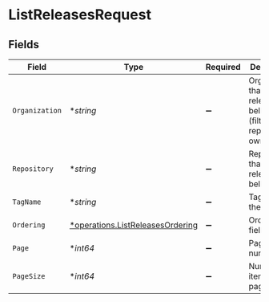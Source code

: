 # ListReleasesRequest


## Fields

| Field                                                                               | Type                                                                                | Required                                                                            | Description                                                                         | Example                                                                             |
| ----------------------------------------------------------------------------------- | ----------------------------------------------------------------------------------- | ----------------------------------------------------------------------------------- | ----------------------------------------------------------------------------------- | ----------------------------------------------------------------------------------- |
| `Organization`                                                                      | **string*                                                                           | :heavy_minus_sign:                                                                  | Organization that releases belong to (filtered by repository owner)                 | OWASP                                                                               |
| `Repository`                                                                        | **string*                                                                           | :heavy_minus_sign:                                                                  | Repository that releases belong to                                                  | Nest                                                                                |
| `TagName`                                                                           | **string*                                                                           | :heavy_minus_sign:                                                                  | Tag name of the release                                                             | 0.2.10                                                                              |
| `Ordering`                                                                          | [*operations.ListReleasesOrdering](../../models/operations/listreleasesordering.md) | :heavy_minus_sign:                                                                  | Ordering field                                                                      |                                                                                     |
| `Page`                                                                              | **int64*                                                                            | :heavy_minus_sign:                                                                  | Page number                                                                         |                                                                                     |
| `PageSize`                                                                          | **int64*                                                                            | :heavy_minus_sign:                                                                  | Number of items per page                                                            |                                                                                     |